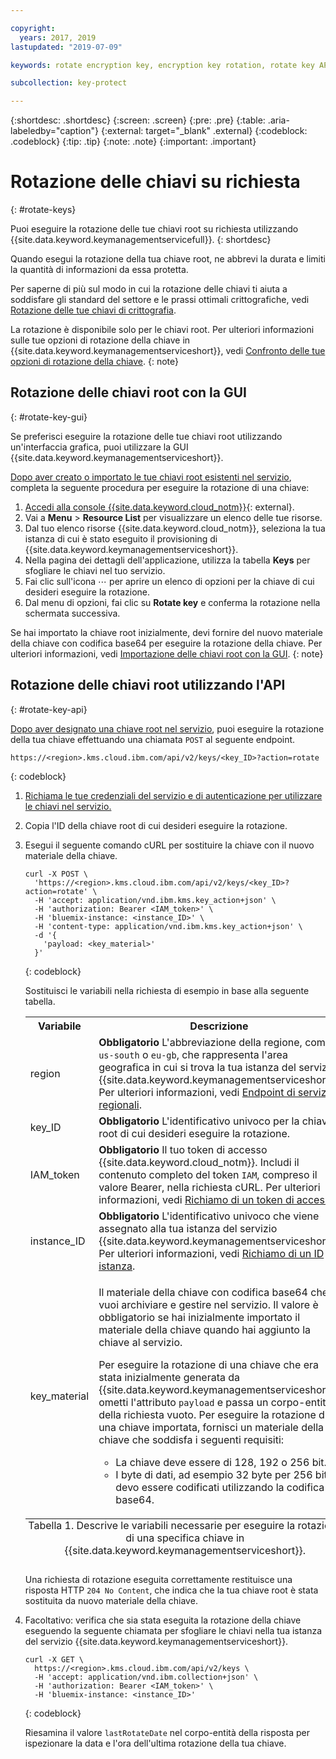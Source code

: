 ```yaml
---

copyright:
  years: 2017, 2019
lastupdated: "2019-07-09"

keywords: rotate encryption key, encryption key rotation, rotate key API examples 

subcollection: key-protect

---
```


{:shortdesc: .shortdesc}
{:screen: .screen}
{:pre: .pre}
{:table: .aria-labeledby="caption"}
{:external: target="_blank" .external}
{:codeblock: .codeblock}
{:tip: .tip}
{:note: .note}
{:important: .important}

# Rotazione delle chiavi su richiesta
{: #rotate-keys}

Puoi eseguire la rotazione delle tue chiavi root su richiesta utilizzando {{site.data.keyword.keymanagementservicefull}}.
{: shortdesc}

Quando esegui la rotazione della tua chiave root, ne abbrevi la durata e limiti la quantità di informazioni da essa protetta.   

Per saperne di più sul modo in cui la rotazione delle chiavi ti aiuta a soddisfare gli standard del settore e le prassi ottimali crittografiche, vedi [Rotazione delle tue chiavi di crittografia](/docs/services/key-protect?topic=key-protect-key-rotation).

La rotazione è disponibile solo per le chiavi root. Per ulteriori informazioni sulle tue opzioni di rotazione della chiave in {{site.data.keyword.keymanagementserviceshort}}, vedi [Confronto delle tue opzioni di rotazione della chiave](/docs/services/key-protect?topic=key-protect-key-rotation#compare-key-rotation-options).
{: note}

## Rotazione delle chiavi root con la GUI
{: #rotate-key-gui}

Se preferisci eseguire la rotazione delle tue chiavi root utilizzando un'interfaccia grafica, puoi utilizzare la GUI {{site.data.keyword.keymanagementserviceshort}}.

[Dopo aver creato o importato le tue chiavi root esistenti nel servizio](/docs/services/key-protect?topic=key-protect-create-root-keys), completa la seguente procedura per eseguire la rotazione di una chiave:

1. [Accedi alla console {{site.data.keyword.cloud_notm}}](https://{DomainName}/){: external}.
2. Vai a **Menu** &gt; **Resource List** per visualizzare un elenco delle tue risorse.
3. Dal tuo elenco risorse {{site.data.keyword.cloud_notm}}, seleziona la tua istanza di cui è stato eseguito il provisioning di {{site.data.keyword.keymanagementserviceshort}}.
4. Nella pagina dei dettagli dell'applicazione, utilizza la tabella **Keys** per sfogliare le chiavi nel tuo servizio.
5. Fai clic sull'icona ⋯ per aprire un elenco di opzioni per la chiave di cui desideri eseguire la rotazione.
6. Dal menu di opzioni, fai clic su **Rotate key** e conferma la rotazione nella schermata successiva.

Se hai importato la chiave root inizialmente, devi fornire del nuovo materiale della chiave con codifica base64 per eseguire la rotazione della chiave. Per ulteriori informazioni, vedi [Importazione delle chiavi root con la GUI](/docs/services/key-protect?topic=key-protect-import-root-keys#import-root-key-gui).
{: note}

## Rotazione delle chiavi root utilizzando l'API
{: #rotate-key-api}

[Dopo aver designato una chiave root nel servizio](/docs/services/key-protect?topic=key-protect-create-root-keys), puoi eseguire la rotazione della tua chiave effettuando una chiamata `POST` al seguente endpoint.

```
https://<region>.kms.cloud.ibm.com/api/v2/keys/<key_ID>?action=rotate
```
{: codeblock}

1. [Richiama le tue credenziali del servizio e di autenticazione per utilizzare le chiavi nel servizio.](/docs/services/key-protect?topic=key-protect-set-up-api)

2. Copia l'ID della chiave root di cui desideri eseguire la rotazione.

3. Esegui il seguente comando cURL per sostituire la chiave con il nuovo materiale della chiave.

    ```cURL
    curl -X POST \
      'https://<region>.kms.cloud.ibm.com/api/v2/keys/<key_ID>?action=rotate' \
      -H 'accept: application/vnd.ibm.kms.key_action+json' \
      -H 'authorization: Bearer <IAM_token>' \
      -H 'bluemix-instance: <instance_ID>' \
      -H 'content-type: application/vnd.ibm.kms.key_action+json' \
      -d '{
        'payload: <key_material>'
      }'
    ```
    {: codeblock}

    Sostituisci le variabili nella richiesta di esempio in base alla seguente tabella.

    <table>
      <tr>
        <th>Variabile</th>
        <th>Descrizione</th>
      </tr>
      <tr>
        <td><varname>region</varname></td>
        <td><strong>Obbligatorio</strong> L'abbreviazione della regione, come <code>us-south</code> o <code>eu-gb</code>, che rappresenta l'area geografica in cui si trova la tua istanza del servizio {{site.data.keyword.keymanagementserviceshort}}. Per ulteriori informazioni, vedi <a href="/docs/services/key-protect?topic=key-protect-regions#service-endpoints">Endpoint di servizio regionali</a>.</td>
      </tr>
      <tr>
        <td><varname>key_ID</varname></td>
        <td><strong>Obbligatorio</strong> L'identificativo univoco per la chiave root di cui desideri eseguire la rotazione.</td>
      </tr>
      <tr>
        <td><varname>IAM_token</varname></td>
        <td><strong>Obbligatorio</strong> Il tuo token di accesso {{site.data.keyword.cloud_notm}}. Includi il contenuto completo del token <code>IAM</code>, compreso il valore Bearer, nella richiesta cURL. Per ulteriori informazioni, vedi <a href="/docs/services/key-protect?topic=key-protect-retrieve-access-token">Richiamo di un token di accesso</a>.</td>
      </tr>
      <tr>
        <td><varname>instance_ID</varname></td>
        <td><strong>Obbligatorio</strong> L'identificativo univoco che viene assegnato alla tua istanza del servizio {{site.data.keyword.keymanagementserviceshort}}. Per ulteriori informazioni, vedi <a href="/docs/services/key-protect?topic=key-protect-retrieve-instance-ID">Richiamo di un ID istanza</a>.</td>
      </tr>
      <tr>
        <td><varname>key_material</varname></td>
        <td>
          <p>Il materiale della chiave con codifica base64 che vuoi archiviare e gestire nel servizio. Il valore è obbligatorio se hai inizialmente importato il materiale della chiave quando hai aggiunto la chiave al servizio.</p>
          <p>Per eseguire la rotazione di una chiave che era stata inizialmente generata da {{site.data.keyword.keymanagementserviceshort}}, ometti l'attributo <code>payload</code> e passa un corpo-entità della richiesta vuoto. Per eseguire la rotazione di una chiave importata, fornisci un materiale della chiave che soddisfa i seguenti requisiti:</p>
          <p>
            <ul>
              <li>La chiave deve essere di 128, 192 o 256 bit.</li>
              <li>I byte di dati, ad esempio 32 byte per 256 bit, devo essere codificati utilizzando la codifica base64.</li>
            </ul>
          </p>
        </td>
      </tr>
      <caption style="caption-side:bottom;">Tabella 1. Descrive le variabili necessarie per eseguire la rotazione di una specifica chiave in {{site.data.keyword.keymanagementserviceshort}}.</caption>
    </table>

    Una richiesta di rotazione eseguita correttamente restituisce una risposta HTTP `204 No Content`, che indica che la tua chiave root è stata sostituita da nuovo materiale della chiave.

4. Facoltativo: verifica che sia stata eseguita la rotazione della chiave eseguendo la seguente chiamata per sfogliare le chiavi nella tua istanza del servizio {{site.data.keyword.keymanagementserviceshort}}.

    ```cURL
    curl -X GET \
      https://<region>.kms.cloud.ibm.com/api/v2/keys \
      -H 'accept: application/vnd.ibm.collection+json' \
      -H 'authorization: Bearer <IAM_token>' \
      -H 'bluemix-instance: <instance_ID>'
    ```
    {: codeblock}
  
    Riesamina il valore `lastRotateDate` nel corpo-entità della risposta per ispezionare la data e l'ora dell'ultima rotazione della tua chiave.
    
